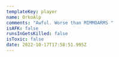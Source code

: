 ```yaml
---
templateKey: player
name: OrkoAlp
comments: "Awful. Worse than MIMMOARMS "
isAFK: false
runsInGetsKilled: false
isToxic: false
date: 2022-10-17T17:58:51.995Z
---
```

